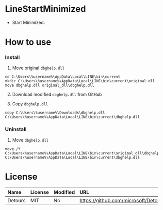 # LineStartMinimized
- Start Minimized.

# How to use
### Install
1. Move original `dbghelp.dll` 
```
cd C:\Users\%username%\AppData\Local\LINE\bin\current
mkdir C:\Users\%username%\AppData\Local\LINE\bin\current\original_dll
move dbghelp.dll original_dll\dbghelp.dll
```

2. Download modified `dbghelp.dll` from GitHub

3. Copy `dbghelp.dll`
```
copy C:\Users\%username%\Downloads\dbghelp.dll C:\Users\%username%\AppData\Local\LINE\bin\current\dbghelp.dll
```

### Uninstall
1. Move `dbghelp.dll`
```
move /Y C:\Users\%username%\AppData\Local\LINE\bin\current\original_dll\dbghelp.dll C:\Users\%username%\AppData\Local\LINE\bin\current\dbghelp.dll
```

# License
|Name|License|Modified|URL|
|:--|:--|:--|:--|
|Detours|MIT|No|https://github.com/microsoft/Detours|
